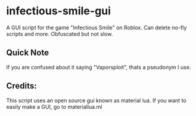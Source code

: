 # infectious-smile-gui
A GUI script for the game "Infectious Smile" on Roblox. Can delete no-fly scripts and more.
Obfuscated but not slow.

## Quick Note
If you are confused about it saying "Vaporsploit", thats a pseudonym I use.

## Credits:
This script uses an open source gui known as material lua. If you want to easily make a GUI, go to materiallua.ml
